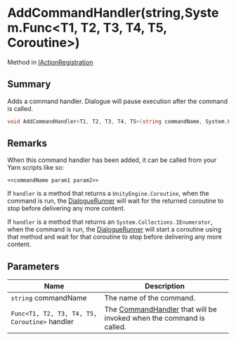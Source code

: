# AddCommandHandler(string,System.Func\<T1, T2, T3, T4, T5, Coroutine>)

Method in [IActionRegistration](yarn.unity.iactionregistration.md)

## Summary

Adds a command handler. Dialogue will pause execution after the command is called.

```csharp
void AddCommandHandler<T1, T2, T3, T4, T5>(string commandName, System.Func<T1, T2, T3, T4, T5, Coroutine> handler);
```

## Remarks

When this command handler has been added, it can be called from your Yarn scripts like so:

```
<<commandName param1 param2>>
```

If `handler` is a method that returns a `UnityEngine.Coroutine`, when the command is run, the [DialogueRunner](yarn.unity.dialoguerunner.md) will wait for the returned coroutine to stop before delivering any more content.

If `handler` is a method that returns an `System.Collections.IEnumerator`, when the command is run, the [DialogueRunner](yarn.unity.dialoguerunner.md) will start a coroutine using that method and wait for that coroutine to stop before delivering any more content.

## Parameters

| Name                                          | Description                                                                                   |
| --------------------------------------------- | --------------------------------------------------------------------------------------------- |
| `string` commandName                          | The name of the command.                                                                      |
| `Func<T1, T2, T3, T4, T5, Coroutine>` handler | The [CommandHandler](yarn.commandhandler.md) that will be invoked when the command is called. |

